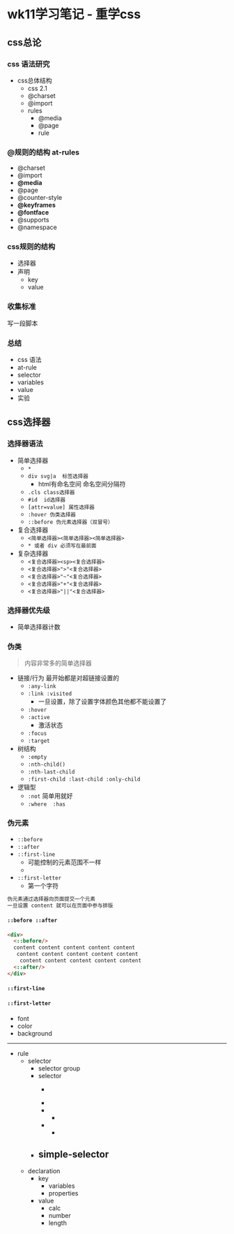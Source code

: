 # wk11学习笔记 - 重学css

## css总论
### css 语法研究
- css总体结构
  - css 2.1
  - @charset
  - @import
  - rules
    - @media
    - @page
    - rule

### @规则的结构 at-rules
- @charset
- @import
- **@media** 
- @page
- @counter-style
- **@keyframes**
- **@fontface**
- @supports
- @namespace

### css规则的结构
- 选择器
- 声明
  - key
  - value

### 收集标准
写一段脚本 

### 总结
- css 语法
- at-rule
- selector
- variables
- value
- 实验

## css选择器
### 选择器语法
- 简单选择器
  - `* `
  - `div svg|a  标签选择器`
    - html有命名空间 命名空间分隔符
  - `.cls class选择器`
  - `#id  id选择器`
  - `[attr=value] 属性选择器`
  - `:hover 伪类选择器`
  - `::before 伪元素选择器（双冒号）`
- 复合选择器
  - `<简单选择器><简单选择器><简单选择器>`
  - `* 或者 div 必须写在最前面`
- 复杂选择器
  - `<复合选择器><sp><复合选择器>`
  - `<复合选择器>">"<复合选择器>`
  - `<复合选择器>"~"<复合选择器>`
  - `<复合选择器>"+"<复合选择器>`
  - `<复合选择器>"||"<复合选择器>`

### 选择器优先级
- 简单选择器计数
<!-- -  -->

### 伪类
> 内容非常多的简单选择器
- 链接/行为  最开始都是对超链接设置的
  - `:any-link`
  - `:link :visited`
    - 一旦设置，除了设置字体颜色其他都不能设置了
  - `:hover`
  - `:active`
    - 激活状态
  - `:focus`
  - `:target`
- 树结构
  - `:empty`
  - `:nth-child()`  
  - `:nth-last-child`
  - `:first-child :last-child :only-child`
- 逻辑型
  - `:not` 简单用就好
  - `:where  :has`

### 伪元素
- `::before`
- `::after`
- `::first-line`
  - 可能控制的元素范围不一样
  - 
- `::first-letter`
  - 第一个字符

```md
伪元素通过选择器向页面提交一个元素
一旦设置 content 就可以在页面中参与排版
```

#### `::before ::after`
```html
<div>
  <::before/>
  content content content content content
   content content content content content
    content content content content content
  <::after/>
</div>
```
#### `::first-line`

#### `::first-letter`
- font
- color
- background

---
- rule
  - selector
    - selector group
    - selector
        - >
        - <sp>
        - + 
        - -
    - simple-selector
        - 
  - declaration
    - key
      - variables
      - properties
    - value
      - calc
      - number
      - length